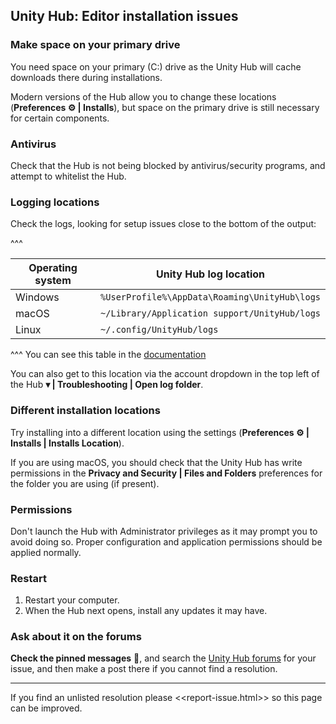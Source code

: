 ## Unity Hub: Editor installation issues
### Make space on your primary drive
You need space on your primary (C:) drive as the Unity Hub will cache downloads there during installations.

Modern versions of the Hub allow you to change these locations (**Preferences ⚙️ | Installs**), but space on the primary drive is still necessary for certain components.

### Antivirus
Check that the Hub is not being blocked by antivirus/security programs, and attempt to whitelist the Hub.

### Logging locations
Check the logs, looking for setup issues close to the bottom of the output:

^^^

| Operating system | Unity Hub log location                        |
|------------------|-----------------------------------------------|
| Windows          | `%UserProfile%\AppData\Roaming\UnityHub\logs` |
| macOS            | `~/Library/Application support/UnityHub/logs` |
| Linux            | `~/.config/UnityHub/logs`                     |
^^^ You can see this table in the [documentation](https://docs.unity3d.com/Manual/LogFiles.html)

You can also get to this location via the account dropdown in the top left of the Hub **▾ | Troubleshooting | Open log folder**.

### Different installation locations
Try installing into a different location using the settings (**Preferences ⚙️ | Installs | Installs Location**).

If you are using macOS, you should check that the Unity Hub has write permissions in the **Privacy and Security | Files and Folders** preferences for the folder you are using (if present).

### Permissions
Don't launch the Hub with Administrator privileges as it may prompt you to avoid doing so. Proper configuration and application permissions should be applied normally.

### Restart
1. Restart your computer.
1. When the Hub next opens, install any updates it may have.


### Ask about it on the forums
**Check the pinned messages** 📌, and search the [Unity Hub forums](https://forum.unity.com/forums/unity-hub.142/) for your issue, and then make a post there if you cannot find a resolution.

---
If you find an unlisted resolution please <<report-issue.html>> so this page can be improved.  
